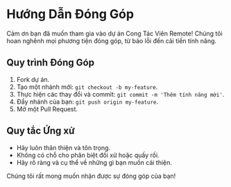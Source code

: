 # Hướng Dẫn Đóng Góp

Cảm ơn bạn đã muốn tham gia vào dự án Cong Tác Viên Remote! Chúng tôi hoan nghênh mọi phương tiện đóng góp, từ báo lỗi đến cải tiến tính năng.

## Quy trình Đóng Góp
1. Fork dự án.
2. Tạo một nhánh mới: `git checkout -b my-feature`.
3. Thực hiện các thay đổi và commit: `git commit -m 'Thêm tính năng mới'`.
4. Đẩy nhánh của bạn: `git push origin my-feature`.
5. Mở một Pull Request.

## Quy tắc Ứng xử
- Hãy luôn thân thiện và tôn trọng.
- Không có chỗ cho phân biệt đối xử hoặc quấy rối.
- Hãy rõ ràng và cụ thể về những gì bạn muốn cải thiện.

Chúng tôi rất mong muốn nhận được sự đóng góp của bạn!